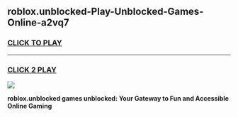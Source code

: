 
## roblox.unblocked-Play-Unblocked-Games-Online-a2vq7
<h3>
<a href="https://premium76.site?title=roblox.unblocked&ref=25A">CLICK TO PLAY</a></h3>
<hr>

<h3>
<a href="https://premium76.site?title=roblox.unblocked&ref=25A">CLICK 2 PLAY</a>
  
</h3>

<a href="https://premium76.site?title=roblox.unblocked&ref=25A"><img src="https://clearcache.store/games.png"></a>


**roblox.unblocked games unblocked: Your Gateway to Fun and Accessible Online Gaming**
